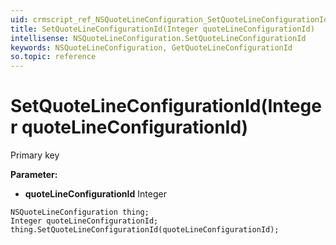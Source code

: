 ```yaml
---
uid: crmscript_ref_NSQuoteLineConfiguration_SetQuoteLineConfigurationId
title: SetQuoteLineConfigurationId(Integer quoteLineConfigurationId)
intellisense: NSQuoteLineConfiguration.SetQuoteLineConfigurationId
keywords: NSQuoteLineConfiguration, GetQuoteLineConfigurationId
so.topic: reference
---
```


# SetQuoteLineConfigurationId(Integer quoteLineConfigurationId)

Primary key

**Parameter:** 
* **quoteLineConfigurationId** Integer

```crmscript
NSQuoteLineConfiguration thing;
Integer quoteLineConfigurationId;
thing.SetQuoteLineConfigurationId(quoteLineConfigurationId);
```

